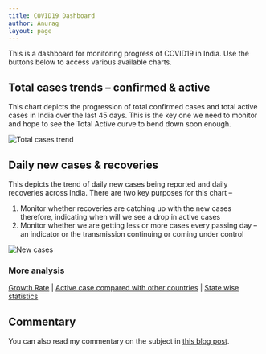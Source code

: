 ```yaml
---
title: COVID19 Dashboard
author: Anurag
layout: page
---
```

This is a dashboard for monitoring progress of COVID19 in India. Use the buttons below to access various available charts.

## Total cases trends &#8211; confirmed & active

This chart depicts the progression of total confirmed cases and total active cases in India over the last 45 days. This is the key one we need to monitor and hope to see the Total Active curve to bend down soon enough.

![Total cases trend](https://eng-origin-275515.el.r.appspot.com/total.png)

## Daily new cases & recoveries

This depicts the trend of daily new cases being reported and daily recoveries across India. There are two key purposes for this chart –

  1. Monitor whether recoveries are catching up with the new cases therefore, indicating when will we see a drop in active cases
  2. Monitor whether we are getting less or more cases every passing day – an indicator or the transmission continuing or coming under control
  
![New cases](https://eng-origin-275515.el.r.appspot.com/new.png)

### More analysis

[Growth Rate](covid19/growth-rate) | 
[Active case compared with other countries](covid19/case-progression-comparison) | 
[State wise statistics](covid19/state-statistics)

## Commentary

You can also read my commentary on the subject in [this blog post](2020/05/13/covid19-india-growth-analysis).